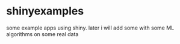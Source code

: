 # shinyexamples
some example apps using shiny.  later i will add some with some ML algorithms on some real data
